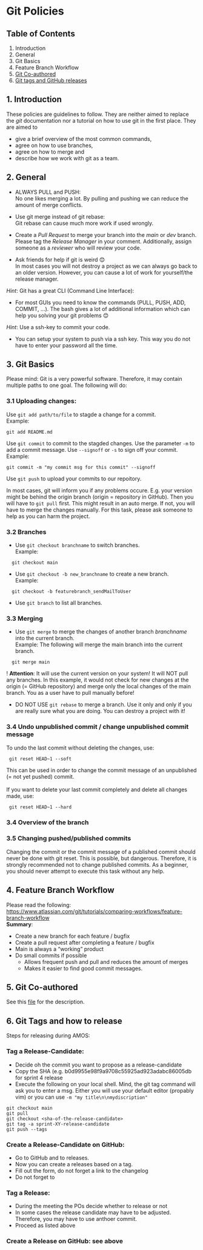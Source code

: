 
# Git Policies
## Table of Contents
1. Introduction
2. General
3. Git Basics 
4. Feature Branch Workflow
5. [Git Co-authored](https://github.com/amosproj/amos2022ss04-digital-identity/blob/main/Documentation/HowToCoAuthor.md)
6. [Git tags and GitHub releases](https://github.com/amosproj/amos2022ss04-digital-identity/edit/main/Documentation/GitPolicies.md#6-git-tags)

## 1. Introduction
These policies are guidelines to follow. They are neither aimed to replace the *git* documentation nor a tutorial on how to use git in the first place.
They are aimed to 
* give a brief overview of the most common commands,
* agree on how to use branches,
* agree on how to merge and 
* describe how we work with git as a team.

## 2. General
* ALWAYS PULL and PUSH:<br > 
No one likes merging a lot. By pulling and pushing we can reduce the amount of merge conflicts.
  
* Use git merge instead of git rebase: <br >
Git rebase can cause much more work if used wrongly.

* Create a *Pull Request* to merge your branch into the *main* or *dev* branch.<br >
Please tag the *Release Manager* in your comment. Additionally, assign someone as a *reviewer* who will review your code.

* Ask friends for help if git is weird 😊  <br >
In most cases you will not destroy a project as we can always go back to an older version. However, you can cause a lot of work for yourself/the release manager.  


*Hint*: Git has a great CLI (Command Line Interface): <br >
* For most GUIs you need to know the commands (PULL, PUSH, ADD, COMMIT, …). The bash gives a lot of additional information which can help you solving your git problems 😊  

*Hint*: Use a ssh-key to commit your code. 
* You can setup your system to push via a ssh key. This way you do not have to enter your password all the time.

## 3. Git Basics
Please mind: Git is a very powerful software. Therefore, it may contain multiple paths to one goal. The following will do:
### 3.1 **Uploading changes:**
Use ``git add path/to/file`` to stagde a change for a commit.<br />Example:
  ```
  git add README.md
  ```
Use ``git commit`` to commit to the stagded changes. Use the parameter ``-m`` to add a commit message. Use ``--signoff`` or ``-s`` to sign off your commit. <br />Example:
  ```
  git commit -m "my commit msg for this commit" --signoff
  ```
Use ``git push`` to upload your commits to our repoitory. 

In most cases, git will inform you if any problems occure. E.g. your version might be behind the origin branch (origin = repository in GitHub).
Then you will have to ``git pull`` first. This might result in an auto merge. If not, you will have to merge the changes manually. 
For this task, please ask someone to help as you can harm the project.

### 3.2 **Branches**
- Use ``git checkout branchname`` to switch branches. <br />Example:
```
  git checkout main
  ```
- Use ``git checkout -b new_branchname`` to create a new branch.<br />Example:
```
  git checkout -b featurebranch_sendMailToUser
  ```
- Use ``git branch`` to list all branches.

### 3.3 **Merging**

- Use ``git merge`` to merge the changes of another branch *branchname* into the current branch. <br />Example: The following will merge the main branch into the current branch.
```
  git merge main 
```
  ! **Attention**: It will use the current version on your system! It will NOT pull any branches. In this example, it would not check for new changes at the origin (= GitHub repository) and merge only the local changes of the main branch. 
  You as a user have to pull manually before! 
- DO NOT USE ``git rebase`` to merge a branch. Use it only and only if you are really sure what you are doing. You can destroy a project with it!

### 3.4 **Undo unpublished commit / change unpublished commit message**

To undo the last commit without deleting the changes, use:
```
 git reset HEAD~1 --soft
```
This can be used in order to change the commit message of an unpublished (= not yet pushed) commit. <br > <br >
If you want to delete your last commit completely and delete all changes made, use: 
```
 git reset HEAD~1 --hard
```

### 3.4 **Overview of the branch**


### 3.5 Changing pushed/published commits
Changing the commit or the commit message of a published commit should never be done with git reset. 
This is possible, but dangerous. Therefore, it is strongly recommended not to change published commits.
As a beginner, you should never attempt to execute this task without any help.



## 4. Feature Branch Workflow
Please read the following: https://www.atlassian.com/git/tutorials/comparing-workflows/feature-branch-workflow<br >
**Summary**: 
* Create a new branch for each feature / bugfix
* Create a pull request after completing a feature / bugfix 
* Main is always a “working” product 
* Do small commits if possible 
  * Allows frequent push and pull and reduces the amount of merges 
  * Makes it easier to find good commit messages.  

## 5. Git Co-authored
See this [file](https://github.com/amosproj/amos2022ss04-digital-identity/blob/main/Documentation/HowToCoAuthor.md) for the description.

## 6. Git Tags and how to release
Steps for releasing during AMOS:
### Tag a Release-Candidate:
- Decide oh the commit you want to propose as a release-candidate
- Copy the SHA (e.g. b0d9955e98f9a9708c55925ad923adabc86005db for sprint 4 release
- Execute the following on your local shell. Mind, the git tag command will ask you to enter a msg. Either you will use your default editor (propably vim) or you can use ``-m "my title\n\nmydiscription"``
```
git checkout main
git pull
git checkout <sha-of-the-release-candidate>
git tag -a sprint-XY-release-candidate
git push --tags
```
### Create a Release-Candidate on GitHub:
- Go to GitHub and to releases.
- Now you can create a releases based on a tag.
- Fill out the form, do not forget a link to the changelog
- Do not forget to 
### Tag a Release:
- During the meeting the POs decide whether to release or not
- In some cases the release candidate may have to be adjusted. Therefore, you may have to use anthoer commit.
- Proceed as listed above
### Create a Release on GitHub: see above
